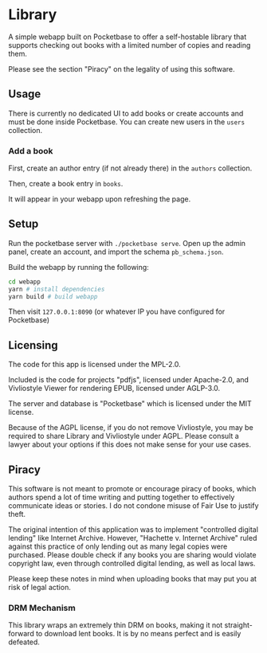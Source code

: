 # Library

A simple webapp built on Pocketbase to offer a self-hostable library that
supports checking out books with a limited number of copies and reading them.

Please see the section "Piracy" on the legality of using this software.

## Usage

There is currently no dedicated UI to add books or create accounts and must be
done inside Pocketbase. You can create new users in the `users` collection.

### Add a book

First, create an author entry (if not already there) in the `authors`
collection.

Then, create a book entry in `books`.

It will appear in your webapp upon refreshing the page.

## Setup

Run the pocketbase server with `./pocketbase serve`. Open up the admin panel,
create an account, and import the schema `pb_schema.json`.

Build the webapp by running the following:

```sh
cd webapp
yarn # install dependencies
yarn build # build webapp
```

Then visit `127.0.0.1:8090` (or whatever IP you have configured for Pocketbase)

## Licensing

The code for this app is licensed under the MPL-2.0.

Included is the code for projects "pdfjs", licensed under Apache-2.0, and
Vivliostyle Viewer for rendering EPUB, licensed under AGLP-3.0.

The server and database is "Pocketbase" which is licensed under the MIT license.

Because of the AGPL license, if you do not remove Vivliostyle, you may be
required to share Library and Vivliostyle under AGPL. Please consult a lawyer
about your options if this does not make sense for your use cases.

## Piracy

This software is not meant to promote or encourage piracy of books, which
authors spend a lot of time writing and putting together to effectively
communicate ideas or stories. I do not condone misuse of Fair Use to justify
theft.

The original intention of this application was to implement "controlled digital
lending" like Internet Archive. However, "Hachette v. Internet Archive" ruled
against this practice of only lending out as many legal copies were purchased.
Please double check if any books you are sharing would violate copyright law,
even through controlled digital lending, as well as local laws.

Please keep these notes in mind when uploading books that may put you at risk of
legal action. 

### DRM Mechanism

This library wraps an extremely thin DRM on books, making it not
straight-forward to download lent books. It is by no means perfect and is easily
defeated.
